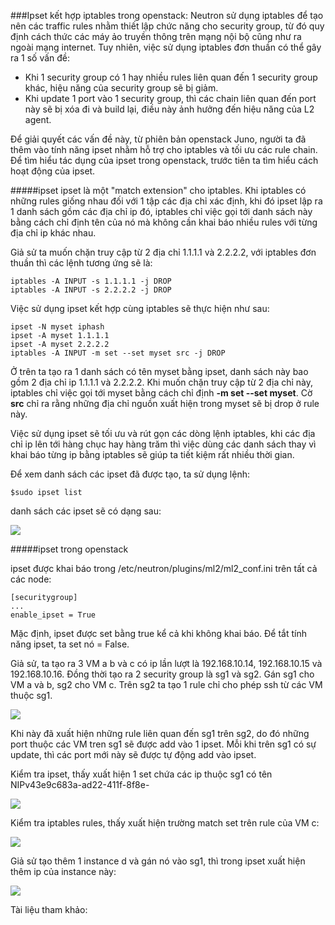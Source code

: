 ﻿###Ipset kết hợp iptables trong openstack:
Neutron sử dụng iptables để tạo nên các traffic rules  nhằm thiết lập chức năng cho security group, từ đó quy định cách thức các máy ảo truyền thông trên mạng nội bộ cũng như ra ngoài mạng internet. 
Tuy nhiên, việc sử dụng iptables đơn thuần có thể gây ra 1 số vấn đề: 

- Khi 1 security group có 1 hay nhiều rules liên quan đến 1 security group khác, hiệu năng của security group sẽ bị giảm.
- Khi update 1 port vào 1 security group, thì các chain liên quan đến port này sẽ bị xóa đi và build lại, điều này ảnh hưởng đến hiệu năng của L2 agent.

Để giải quyết các vấn đề này, từ phiên bản openstack Juno, người ta đã thêm vào tính năng ipset nhằm hỗ trợ cho iptables và tối ưu các rule chain. Để tìm hiểu tác dụng của ipset trong openstack, trước tiên ta tìm hiểu cách hoạt động của ipset.

#####ipset
ipset là một "match extension" cho iptables. Khi iptables có những rules giống nhau đối với 1 tập các địa chỉ xác định, khi đó ipset lập ra 1 danh sách gồm các địa chỉ ip đó, iptables chỉ việc gọi tới danh sách này bằng cách chỉ định tên của nó mà không cần khai báo nhiều rules với từng địa chỉ ip khác nhau. 

Giả sử ta muốn chặn truy cập từ 2 địa chỉ 1.1.1.1 và 2.2.2.2, với iptables đơn thuần thì các lệnh tương ứng sẽ là:

    iptables -A INPUT -s 1.1.1.1 -j DROP  
    iptables -A INPUT -s 2.2.2.2 -j DROP  

Việc sử dụng ipset kết hợp cùng iptables sẽ thực hiện như sau:

    ipset -N myset iphash  
    ipset -A myset 1.1.1.1  
    ipset -A myset 2.2.2.2  
    iptables -A INPUT -m set --set myset src -j DROP 

Ở trên ta tạo ra 1 danh sách có tên myset bằng ipset, danh sách này bao gồm 2 địa chỉ ip 1.1.1.1 và 2.2.2.2.
Khi muốn chặn truy cập từ 2 địa chỉ này, iptables chỉ việc gọi tới myset bằng cách chỉ định **-m set --set myset**. Cờ **src** chỉ ra rằng những địa chỉ nguồn xuất hiện trong myset sẽ bị drop ở rule này.

Việc sử dụng ipset sẽ tối ưu và rút gọn các dòng lệnh iptables, khi các địa chỉ ip lên tới hàng chục hay hàng trăm thì việc dùng các danh sách thay vì khai báo từng ip bằng iptables sẽ giúp ta tiết kiệm rất nhiều thời gian.

Để xem danh sách các ipset đã được tạo, ta sử dụng lệnh:

    $sudo ipset list 

danh sách các ipset sẽ có dạng sau:

<img src="http://i.imgur.com/3xdTbYn.png">

#####ipset trong openstack

ipset được khai báo trong /etc/neutron/plugins/ml2/ml2_conf.ini trên tất cả các node:

    [securitygroup]
    ...
    enable_ipset = True
Mặc định, ipset được set bằng true kể cả khi không khai báo. Để tắt tính năng ipset, ta set nó = False.


Giả sử, ta tạo ra 3 VM a b và c có ip lần lượt là 192.168.10.14, 192.168.10.15 và 192.168.10.16. Đồng thời tạo ra 2 security group là sg1 và sg2. Gán sg1 cho VM a và b, sg2 cho VM c. Trên sg2 ta tạo 1 rule chỉ cho phép ssh từ các VM thuộc sg1.

<img src="http://i.imgur.com/uCey5ph.png">

Khi này đã xuất hiện những rule liên quan đến sg1 trên sg2, do đó những port thuộc các VM tren sg1 sẽ được add vào 1 ipset. Mỗi khi trên sg1 có sự update, thì các port mới này sẽ được tự động add vào ipset.

Kiểm tra ipset, thấy xuất hiện 1 set chứa các ip thuộc sg1 có tên NIPv43e9c683a-ad22-411f-8f8e-

<img src="http://i.imgur.com/ugYRODL.png">

Kiểm tra iptables rules, thấy xuất hiện trường match set trên rule của VM c:

<img src="http://i.imgur.com/SymOaQv.png">

Giả sử tạo thêm 1 instance d và gán nó vào sg1, thì trong ipset xuất hiện thêm ip của instance này: 

<img src ="http://i.imgur.com/ozYlvWW.png">

Tài liệu tham khảo:

[1]: http://www.linuxjournal.com/content/advanced-firewall-configurations-ipset

[2]: http://git.openstack.org/cgit/openstack/neutron-specs/tree/specs/juno/add-ipset-to-security.rst#n28

[3]: http://blog.vccloud.vn/cau-hinh-firewall-su-dung-ipset/